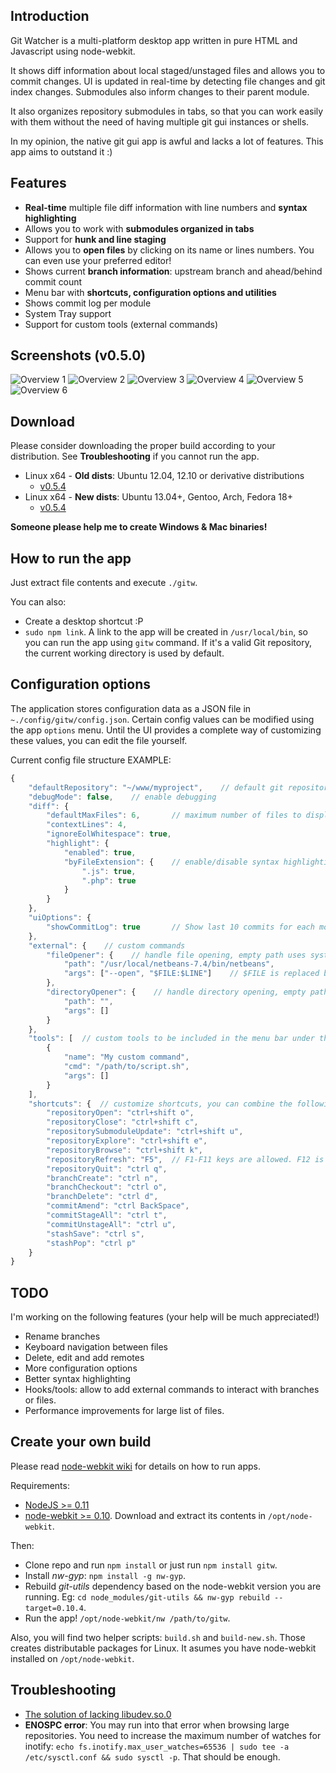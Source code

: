 ## Introduction

Git Watcher is a multi-platform desktop app written in pure HTML and Javascript using node-webkit.

It shows diff information about local staged/unstaged files and allows you to commit changes. UI is updated in real-time by detecting file changes and git index changes. Submodules also inform changes to their parent module.

It also organizes repository submodules in tabs, so that you can work easily with them without the need of having multiple git gui instances or shells.

In my opinion, the native git gui app is awful and lacks a lot of features. This app aims to outstand it :)

## Features

* **Real-time** multiple file diff information with line numbers and **syntax highlighting**
* Allows you to work with **submodules organized in tabs**
* Support for **hunk and line staging**
* Allows you to **open files** by clicking on its name or lines numbers. You can even use your preferred editor!
* Shows current **branch information**: upstream branch and ahead/behind commit count
* Menu bar with **shortcuts, configuration options and utilities**
* Shows commit log per module
* System Tray support
* Support for custom tools (external commands)

## Screenshots (v0.5.0)
![Overview 1](http://i.imgur.com/D84jkKK.png)
![Overview 2](http://i.imgur.com/foXpFd7.png)
![Overview 3](http://i.imgur.com/PMqHodV.png)
![Overview 4](http://i.imgur.com/ps73SBC.png)
![Overview 5](http://i.imgur.com/iZAVXyq.png)
![Overview 6](http://i.imgur.com/vaZfPpz.png)

## Download

Please consider downloading the proper build according to your distribution. 
See __Troubleshooting__ if you cannot run the app.

* Linux x64 - __Old dists__: Ubuntu 12.04, 12.10 or derivative distributions
	* [v0.5.4](https://bitbucket.org/demian85/git-watcher/downloads/gitw-linux-x64-v0.5.4.tar.gz)
* Linux x64 - __New dists__: Ubuntu 13.04+, Gentoo, Arch, Fedora 18+
	* [v0.5.4](https://bitbucket.org/demian85/git-watcher/downloads/gitw-linux-x64-new-v0.5.4.tar.gz)

**Someone please help me to create Windows & Mac binaries!**

## How to run the app

Just extract file contents and execute `./gitw`.

You can also:

* Create a desktop shortcut :P
* `sudo npm link`. A link to the app will be created in `/usr/local/bin`, so you can run the app using `gitw` command. If it's a valid Git repository, the current working directory is used by default.

## Configuration options

The application stores configuration data as a JSON file in `~./config/gitw/config.json`.
Certain config values can be modified using the app `options` menu. Until the UI provides a complete way of customizing these values, you can edit the file yourself.

Current config file structure EXAMPLE:

```Javascript
{
	"defaultRepository": "~/www/myproject",    // default git repository to load on startup
	"debugMode": false,    // enable debugging
	"diff": {
		"defaultMaxFiles": 6,		// maximum number of files to display by default (too many files may slow down application)
		"contextLines": 4,
		"ignoreEolWhitespace": true,
		"highlight": {
			"enabled": true,
			"byFileExtension": {    // enable/disable syntax highlighting by file extension
				".js": true,
				".php": true
			}
		}
	},
	"uiOptions": {
		"showCommitLog": true		// Show last 10 commits for each module
	},
	"external": {    // custom commands
		"fileOpener": {    // handle file opening, empty path uses system default application
			"path": "/usr/local/netbeans-7.4/bin/netbeans",
			"args": ["--open", "$FILE:$LINE"]    // $FILE is replaced by the file path. $LINE is replaced by line number (if available)
		},
		"directoryOpener": {    // handle directory opening, empty path uses system default application
			"path": "",
			"args": []
		}
	},
	"tools": [	// custom tools to be included in the menu bar under the "Tools" menu
		{
			"name": "My custom command",
			"cmd": "/path/to/script.sh",
			"args": []
		}
	],
	"shortcuts": {	// customize shortcuts, you can combine the following modifiers with a letter: cmd, shift, ctrl, alt
		"repositoryOpen": "ctrl+shift o",
		"repositoryClose": "ctrl+shift c",
		"repositorySubmoduleUpdate": "ctrl+shift u",
		"repositoryExplore": "ctrl+shift e",
		"repositoryBrowse": "ctrl+shift k",
		"repositoryRefresh": "F5",	// F1-F11 keys are allowed. F12 is reserved for devtools
		"repositoryQuit": "ctrl q",
		"branchCreate": "ctrl n",
		"branchCheckout": "ctrl o",
		"branchDelete": "ctrl d",
		"commitAmend": "ctrl BackSpace",
		"commitStageAll": "ctrl t",
		"commitUnstageAll": "ctrl u",
		"stashSave": "ctrl s",
		"stashPop": "ctrl p"
	}
}
```

## TODO

I'm working on the following features
(your help will be much appreciated!)

* Rename branches
* Keyboard navigation between files
* Delete, edit and add remotes
* More configuration options
* Better syntax highlighting
* Hooks/tools: allow to add external commands to interact with branches or files.
* Performance improvements for large list of files.

## Create your own build

Please read [node-webkit wiki](https://github.com/rogerwang/node-webkit/wiki) for details on how to run apps.

Requirements:

* [NodeJS >= 0.11](http://nodejs.org/download/)
* [node-webkit >= 0.10](https://github.com/rogerwang/node-webkit#downloads). Download and extract its contents in `/opt/node-webkit`.


Then:

* Clone repo and run `npm install` or just run `npm install gitw`.
* Install *nw-gyp*: `npm install -g nw-gyp`.
* Rebuild *git-utils* dependency based on the node-webkit version you are running. Eg: `cd node_modules/git-utils && nw-gyp rebuild --target=0.10.4`.
* Run the app! `/opt/node-webkit/nw /path/to/gitw`.

Also, you will find two helper scripts: `build.sh` and `build-new.sh`. Those creates distributable packages for Linux. It asumes you have node-webkit installed on `/opt/node-webkit`.

## Troubleshooting

* [The solution of lacking libudev.so.0](https://github.com/rogerwang/node-webkit/wiki/The-solution-of-lacking-libudev.so.0)
* __ENOSPC error__: You may run into that error when browsing large repositories. You need to increase the maximum number of watches for inotify: `echo fs.inotify.max_user_watches=65536 | sudo tee -a /etc/sysctl.conf && sudo sysctl -p`. That should be enough.
